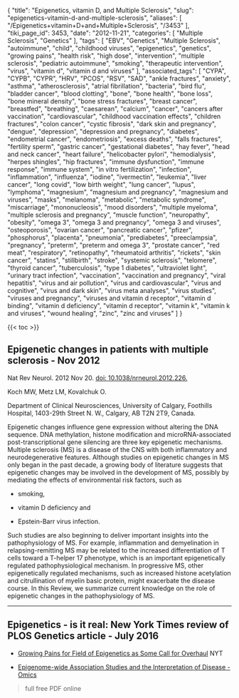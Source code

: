 {
    "title": "Epigenetics, vitamin D, and Multiple Sclerosis",
    "slug": "epigenetics-vitamin-d-and-multiple-sclerosis",
    "aliases": [
        "/Epigenetics+vitamin+D+and+Multiple+Sclerosis",
        "/3453"
    ],
    "tiki_page_id": 3453,
    "date": "2012-11-21",
    "categories": [
        "Multiple Sclerosis",
        "Genetics"
    ],
    "tags": [
        "EBV",
        "Genetics",
        "Multiple Sclerosis",
        "autoimmune",
        "child",
        "childhood viruses",
        "epigenetics",
        "genetics",
        "growing pains",
        "health risk",
        "high dose",
        "intervention",
        "multiple sclerosis",
        "pediatric autoimmune",
        "smoking",
        "therapeutic intervention",
        "virus",
        "vitamin d",
        "vitamin d and viruses"
    ],
    "associated_tags": [
        "CYPA",
        "CYPB",
        "CYPR",
        "HRV",
        "PCOS",
        "RSV",
        "SAD",
        "ankle fractures",
        "anxiety",
        "asthma",
        "atherosclerosis",
        "atrial fibrillation",
        "bacteria",
        "bird flu",
        "bladder cancer",
        "blood clotting",
        "bone",
        "bone health",
        "bone loss",
        "bone mineral density",
        "bone stress fractures",
        "breast cancer",
        "breastfed",
        "breathing",
        "caesarean",
        "calcium",
        "cancer",
        "cancers after vaccination",
        "cardiovascular",
        "childhood vaccination effects",
        "children fractures",
        "colon cancer",
        "cystic fibrosis",
        "dark skin and pregnancy",
        "dengue",
        "depression",
        "depression and pregnancy",
        "diabetes",
        "endometrial cancer",
        "endometriosis",
        "excess deaths",
        "falls fractures",
        "fertility sperm",
        "gastric cancer",
        "gestational diabetes",
        "hay fever",
        "head and neck cancer",
        "heart failure",
        "helicobacter pylori",
        "hemodialysis",
        "herpes shingles",
        "hip fractures",
        "immune dysfunction",
        "immune response",
        "immune system",
        "in vitro fertilization",
        "infection",
        "inflammation",
        "influenza",
        "iodine",
        "ivermectin",
        "leukemia",
        "liver cancer",
        "long covid",
        "low birth weight",
        "lung cancer",
        "lupus",
        "lymphoma",
        "magnesium",
        "magnesium and pregnancy",
        "magnesium and viruses",
        "masks",
        "melanoma",
        "metabolic",
        "metabolic syndrome",
        "miscarriage",
        "mononucleosis",
        "mood disorders",
        "multiple myeloma",
        "multiple sclerosis and pregnancy",
        "muscle function",
        "neuropathy",
        "obesity",
        "omega 3",
        "omega 3 and pregnancy",
        "omega 3 and viruses",
        "osteoporosis",
        "ovarian cancer",
        "pancreatic cancer",
        "pfizer",
        "phosphorus",
        "placenta",
        "pneumonia",
        "prediabetes",
        "preeclampsia",
        "pregnancy",
        "preterm",
        "preterm and omega 3",
        "prostate cancer",
        "red meat",
        "respiratory",
        "retinopathy",
        "rheumatoid arthritis",
        "rickets",
        "skin cancer",
        "statins",
        "stillbirth",
        "stroke",
        "systemic sclerosis",
        "telomere",
        "thyroid cancer",
        "tuberculosis",
        "type 1 diabetes",
        "ultraviolet light",
        "urinary tract infection",
        "vaccination",
        "vaccination and pregnancy",
        "viral hepatitis",
        "virus and air pollution",
        "virus and cardiovascular",
        "virus and cognitive",
        "virus and dark skin",
        "virus meta analyses",
        "virus studies",
        "viruses and pregnancy",
        "viruses and vitamin d receptor",
        "vitamin d binding",
        "vitamin d deficiency",
        "vitamin d receptor",
        "vitamin k",
        "vitamin k and viruses",
        "wound healing",
        "zinc",
        "zinc and viruses"
    ]
}


{{< toc >}}

## Epigenetic changes in patients with multiple sclerosis - Nov 2012

Nat Rev Neurol. 2012 Nov 20. [doi: 10.1038/nrneurol.2012.226.](https://doi.org/10.1038/nrneurol.2012.226.)

Koch MW, Metz LM, Kovalchuk O.

Department of Clinical Neurosciences, University of Calgary, Foothills Hospital, 1403-29th Street N. W., Calgary, AB T2N 2T9, Canada.

Epigenetic changes influence gene expression without altering the DNA sequence. DNA methylation, histone modification and microRNA-associated post-transcriptional gene silencing are three key epigenetic mechanisms. Multiple sclerosis (MS) is a disease of the CNS with both inflammatory and neurodegenerative features. Although studies on epigenetic changes in MS only began in the past decade, a growing body of literature suggests that epigenetic changes may be involved in the development of MS, possibly by mediating the effects of environmental risk factors, such as

* smoking,

* vitamin D deficiency and

* Epstein-Barr virus infection.

Such studies are also beginning to deliver important insights into the pathophysiology of MS. For example, inflammation and demyelination in relapsing-remitting MS may be related to the increased differentiation of T cells toward a T-helper 17 phenotype, which is an important epigenetically regulated pathophysiological mechanism. In progressive MS, other epigenetically regulated mechanisms, such as increased histone acetylation and citrullination of myelin basic protein, might exacerbate the disease course. In this Review, we summarize current knowledge on the role of epigenetic changes in the pathophysiology of MS.

---

## Epigenetics - is it real: New York Times review of PLOS Genetics article - July 2016

* [Growing Pains for Field of Epigenetics as Some Call for Overhaul](http://www.nytimes.com/2016/07/02/science/epigenetic-marks-dna-genes.html?_r=0%20) NYT

* [Epigenome-wide Association Studies and the Interpretation of Disease -Omics](http://journals.plos.org/plosgenetics/article?id=10.1371/journal.pgen.1006105%20)

> full free PDF online